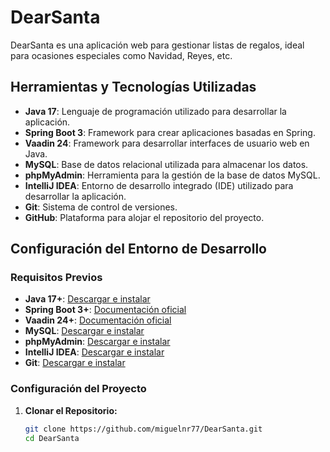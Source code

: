 # DearSanta

DearSanta es una aplicación web para gestionar listas de regalos, ideal para ocasiones especiales como Navidad, Reyes, etc.

## Herramientas y Tecnologías Utilizadas

- **Java 17**: Lenguaje de programación utilizado para desarrollar la aplicación.
- **Spring Boot 3**: Framework para crear aplicaciones basadas en Spring.
- **Vaadin 24**: Framework para desarrollar interfaces de usuario web en Java.
- **MySQL**: Base de datos relacional utilizada para almacenar los datos.
- **phpMyAdmin**: Herramienta para la gestión de la base de datos MySQL.
- **IntelliJ IDEA**: Entorno de desarrollo integrado (IDE) utilizado para desarrollar la aplicación.
- **Git**: Sistema de control de versiones.
- **GitHub**: Plataforma para alojar el repositorio del proyecto.

## Configuración del Entorno de Desarrollo

### Requisitos Previos

- **Java 17+**: [Descargar e instalar](https://www.oracle.com/java/technologies/javase-jdk17-downloads.html)
- **Spring Boot 3+**: [Documentación oficial](https://spring.io/projects/spring-boot)
- **Vaadin 24+**: [Documentación oficial](https://vaadin.com/docs)
- **MySQL**: [Descargar e instalar](https://dev.mysql.com/downloads/installer/)
- **phpMyAdmin**: [Descargar e instalar](https://www.phpmyadmin.net/downloads/)
- **IntelliJ IDEA**: [Descargar e instalar](https://www.jetbrains.com/idea/download/)
- **Git**: [Descargar e instalar](https://git-scm.com/downloads)

### Configuración del Proyecto

1. **Clonar el Repositorio:**
   ```bash
   git clone https://github.com/miguelnr77/DearSanta.git
   cd DearSanta
   ```